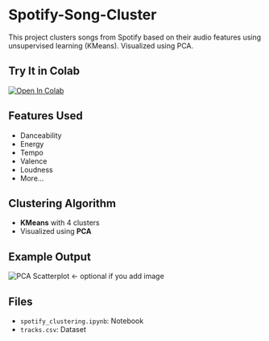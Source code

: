 # Spotify-Song-Cluster

This project clusters songs from Spotify based on their audio features using unsupervised learning (KMeans). Visualized using PCA.

## Try It in Colab
[![Open In Colab](https://colab.research.google.com/assets/colab-badge.svg)](https://raw.githubusercontent.com/Victoria-Aholu/Spotify-Song-Cluster/refs/heads/main/spotify_clustering.ipynb?token=GHSAT0AAAAAADFSEI7VMGZ3SV2G5RFKSVFK2CML6TQ)

## Features Used
- Danceability
- Energy
- Tempo
- Valence
- Loudness
- More...

## Clustering Algorithm
- **KMeans** with 4 clusters
- Visualized using **PCA**

## Example Output
![PCA Scatterplot](example_output.png) ← optional if you add image

## Files
- `spotify_clustering.ipynb`: Notebook
- `tracks.csv`: Dataset
